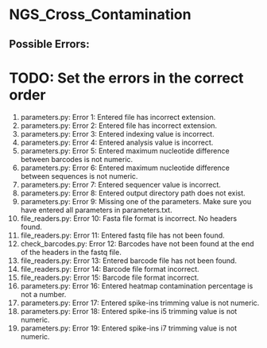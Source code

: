# NGS_Cross_Contamination

## Possible Errors:
# TODO: Set the errors in the correct order
1) parameters.py: Error 1: Entered file has incorrect extension.
2) parameters.py: Error 2: Entered file has incorrect extension. 
3) parameters.py: Error 3: Entered indexing value is incorrect.
4) parameters.py: Error 4: Entered analysis value is incorrect.
5) parameters.py: Error 5: Entered maximum nucleotide difference between barcodes is not numeric.
6) parameters.py: Error 6: Entered maximum nucleotide difference between sequences is not numeric.
7) parameters.py: Error 7: Entered sequencer value is incorrect.
8) parameters.py: Error 8: Entered output directory path does not exist.
9) parameters.py: Error 9: Missing one of the parameters. Make sure you have entered all parameters in parameters.txt.
10) file_readers.py: Error 10: Fasta file format is incorrect. No headers found.
11) file_readers.py: Error 11: Entered fastq file has not been found.
12) check_barcodes.py: Error 12: Barcodes have not been found at the end of the headers in the fastq file.
13) file_readers.py: Error 13: Entered barcode file has not been found.
14) file_readers.py: Error 14: Barcode file format incorrect.
15) file_readers.py: Error 15: Barcode file format incorrect.
16) parameters.py: Error 16: Entered heatmap contamination percentage is not a number.
17) parameters.py: Error 17:  Entered spike-ins trimming value is not numeric.
18) parameters.py: Error 18: Entered spike-ins i5 trimming value is not numeric.
19) parameters.py: Error 19: Entered spike-ins i7 trimming value is not numeric.